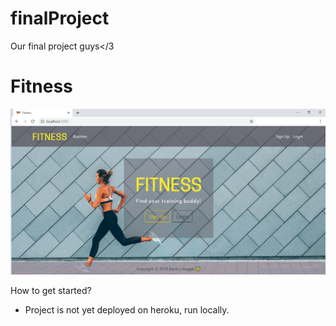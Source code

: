 # finalProject
Our final project guys&lt;/3

# Fitness
![Screenshot of app](https://github.com/THE-group-project/finalProject/blob/master/client/src/images/demo.png)

How to get started?
  * Project is not yet deployed on heroku, run locally.
  
